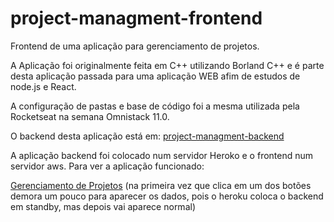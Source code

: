 # project-managment-frontend
Frontend de uma aplicação para gerenciamento de projetos. 

A Aplicação foi originalmente feita em C++ utilizando Borland C++ e é parte desta aplicação passada para
uma aplicação WEB afim de estudos de node.js e React.

A configuração de pastas e base de código foi a mesma utilizada pela Rocketseat na semana Omnistack 11.0.

O backend desta aplicação está em: [project-managment-backend](https://github.com/Clodoaldocm/project-managment-backend)

A aplicação backend foi colocado num servidor Heroko e o frontend num servidor aws. Para ver a aplicação funcionado:

[Gerenciamento de Projetos](http://projectsman.s3-website.us-east-1.amazonaws.com/) (na primeira vez que clica em um dos botões demora um pouco para aparecer os dados, pois o heroku coloca o backend em standby, mas depois vai aparece normal)


